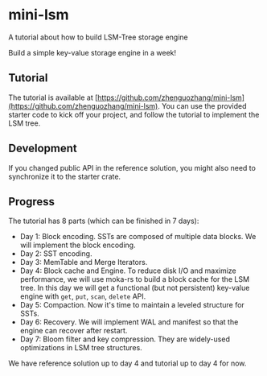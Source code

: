 # mini-lsm
A tutorial about how to build  LSM-Tree storage engine

Build a simple key-value storage engine in a week!

## Tutorial

The tutorial is available at [https://github.com/zhenguozhang/mini-lsm](https://github.com/zhenguozhang/mini-lsm). You can use the provided starter
code to kick off your project, and follow the tutorial to implement the LSM tree.

## Development



If you changed public API in the reference solution, you might also need to synchronize it to the starter crate.

## Progress

The tutorial has 8 parts (which can be finished in 7 days):

* Day 1: Block encoding. SSTs are composed of multiple data blocks. We will implement the block encoding.
* Day 2: SST encoding.
* Day 3: MemTable and Merge Iterators.
* Day 4: Block cache and Engine. To reduce disk I/O and maximize performance, we will use moka-rs to build a block cache
  for the LSM tree. In this day we will get a functional (but not persistent) key-value engine with `get`, `put`, `scan`,
  `delete` API.
* Day 5: Compaction. Now it's time to maintain a leveled structure for SSTs.
* Day 6: Recovery. We will implement WAL and manifest so that the engine can recover after restart.
* Day 7: Bloom filter and key compression. They are widely-used optimizations in LSM tree structures.

We have reference solution up to day 4 and tutorial up to day 4 for now.